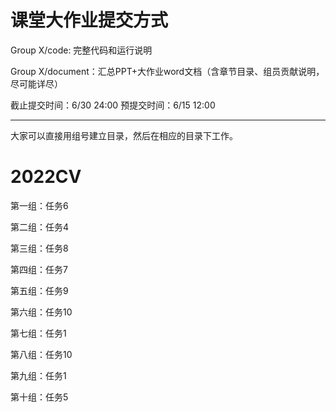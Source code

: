 # 课堂大作业提交方式

Group X/code: 完整代码和运行说明

Group X/document：汇总PPT+大作业word文档（含章节目录、组员贡献说明，尽可能详尽）

截止提交时间：6/30 24:00     预提交时间：6/15 12:00

-------------------------------------------------------------

大家可以直接用组号建立目录，然后在相应的目录下工作。

# 2022CV


第一组：任务6

第二组：任务4

第三组：任务8

第四组：任务7

第五组：任务9

第六组：任务10

第七组：任务1

第八组：任务10

第九组：任务1

第十组：任务5
